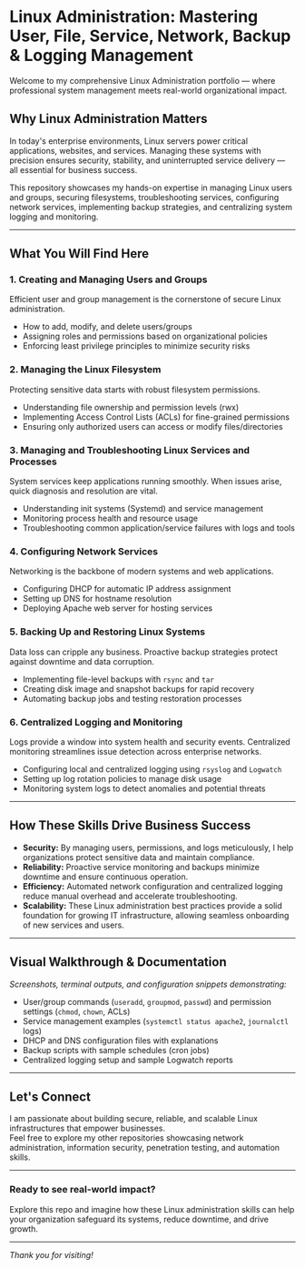 # Linux Administration: Mastering User, File, Service, Network, Backup & Logging Management

Welcome to my comprehensive Linux Administration portfolio — where professional system management meets real-world organizational impact.

## Why Linux Administration Matters

In today's enterprise environments, Linux servers power critical applications, websites, and services. Managing these systems with precision ensures security, stability, and uninterrupted service delivery — all essential for business success.

This repository showcases my hands-on expertise in managing Linux users and groups, securing filesystems, troubleshooting services, configuring network services, implementing backup strategies, and centralizing system logging and monitoring.

---

## What You Will Find Here

### 1. Creating and Managing Users and Groups  
Efficient user and group management is the cornerstone of secure Linux administration.  
- How to add, modify, and delete users/groups  
- Assigning roles and permissions based on organizational policies  
- Enforcing least privilege principles to minimize security risks

### 2. Managing the Linux Filesystem  
Protecting sensitive data starts with robust filesystem permissions.  
- Understanding file ownership and permission levels (rwx)  
- Implementing Access Control Lists (ACLs) for fine-grained permissions  
- Ensuring only authorized users can access or modify files/directories  

### 3. Managing and Troubleshooting Linux Services and Processes  
System services keep applications running smoothly. When issues arise, quick diagnosis and resolution are vital.  
- Understanding init systems (Systemd) and service management  
- Monitoring process health and resource usage  
- Troubleshooting common application/service failures with logs and tools  

### 4. Configuring Network Services  
Networking is the backbone of modern systems and web applications.  
- Configuring DHCP for automatic IP address assignment  
- Setting up DNS for hostname resolution  
- Deploying Apache web server for hosting services  

### 5. Backing Up and Restoring Linux Systems  
Data loss can cripple any business. Proactive backup strategies protect against downtime and data corruption.  
- Implementing file-level backups with `rsync` and `tar`  
- Creating disk image and snapshot backups for rapid recovery  
- Automating backup jobs and testing restoration processes  

### 6. Centralized Logging and Monitoring  
Logs provide a window into system health and security events. Centralized monitoring streamlines issue detection across enterprise networks.  
- Configuring local and centralized logging using `rsyslog` and `Logwatch`  
- Setting up log rotation policies to manage disk usage  
- Monitoring system logs to detect anomalies and potential threats  

---

## How These Skills Drive Business Success

- **Security:** By managing users, permissions, and logs meticulously, I help organizations protect sensitive data and maintain compliance.  
- **Reliability:** Proactive service monitoring and backups minimize downtime and ensure continuous operation.  
- **Efficiency:** Automated network configuration and centralized logging reduce manual overhead and accelerate troubleshooting.  
- **Scalability:** These Linux administration best practices provide a solid foundation for growing IT infrastructure, allowing seamless onboarding of new services and users.

---

## Visual Walkthrough & Documentation

*Screenshots, terminal outputs, and configuration snippets demonstrating:*

- User/group commands (`useradd`, `groupmod`, `passwd`) and permission settings (`chmod`, `chown`, ACLs)  
- Service management examples (`systemctl status apache2`, `journalctl` logs)  
- DHCP and DNS configuration files with explanations  
- Backup scripts with sample schedules (cron jobs)  
- Centralized logging setup and sample Logwatch reports  

---

## Let's Connect

I am passionate about building secure, reliable, and scalable Linux infrastructures that empower businesses.  
Feel free to explore my other repositories showcasing network administration, information security, penetration testing, and automation skills.

---

### Ready to see real-world impact?  
Explore this repo and imagine how these Linux administration skills can help your organization safeguard its systems, reduce downtime, and drive growth.

---

*Thank you for visiting!*

